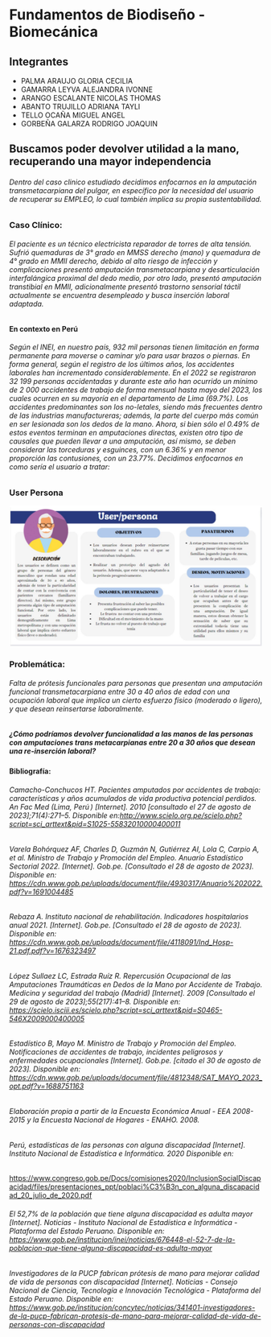# Fundamentos de Biodiseño - Biomecánica
## Integrantes
* PALMA ARAUJO GLORIA CECILIA
* GAMARRA LEYVA ALEJANDRA IVONNE
* ARANGO ESCALANTE NICOLAS THOMAS
* ABANTO TRUJILLO ADRIANA TAYLI 
* TELLO OCAÑA MIGUEL ANGEL
* GORBEÑA GALARZA RODRIGO JOAQUIN


## Buscamos poder devolver utilidad a la mano, recuperando una mayor independencia

###### Dentro del caso clinico estudiado decidimos enfocarnos en la amputación transmetacarpiana del pulgar, en específico por la necesidad del usuario de recuperar su EMPLEO, lo cual también implica su propia sustentabilidad.

### Caso Clínico:

###### El paciente es un técnico electricista reparador de torres de alta tensión. Sufrió quemaduras de 3° grado en MMSS derecho (mano) y quemadura de 4° grado en MMII derecho, debido al alto riesgo de infección y complicaciones presentó amputación transmetacarpiana y desarticulación interfalángica proximal del dedo medio, por otro lado, presentó amputación transtibial en MMII, adicionalmente presentó trastorno sensorial táctil actualmente se encuentra desempleado y busca inserción laboral adaptada. 

#### En contexto en Perú

###### Según el INEI, en nuestro país, 932 mil personas tienen limitación en forma permanente para moverse o caminar y/o para usar brazos o piernas. En forma general, según el registro de los últimos años, los accidentes laborales han incrementado considerablemente. En el 2022 se registraron 32 199 personas accidentadas y durante este año han ocurrido un mínimo de 2 000 accidentes de trabajo de forma mensual hasta mayo del 2023, los cuales ocurren en su mayoría en el departamento de Lima (69.7%). Los accidentes predominantes son los no-letales, siendo más frecuentes dentro de las industrias manufactureras; además, la parte del cuerpo más común en ser lesionada son los dedos de la mano. Ahora, si bien sólo el 0.49% de estos eventos terminan en amputaciones directas, existen otro tipo de causales que pueden llevar a una amputación, así mismo, se deben considerar las torceduras y esguinces, con un 6.36% y en menor proporción las contusiones, con un 23.77%. Decidimos enfocarnos en como sería el usuario a tratar:

### User Persona

![UserPersona](https://github.com/T0mmyoo4/FunBioIB/blob/main/UserPersona.jpg)

### Problemática:

###### Falta de prótesis funcionales para personas que presentan una amputación funcional transmetacarpiana entre 30 a 40 años de edad con una ocupación laboral que implica un cierto esfuerzo físico (moderado o ligero), y que desean reinsertarse laboralmente.
##### ¿Cómo podríamos devolver funcionalidad a las manos de las personas con amputaciones trans metacarpianas entre 20 a 30 años que desean una re-inserción laboral?

#### Bibliografía:
###### Camacho-Conchucos HT. Pacientes amputados por accidentes de trabajo: características y años acumulados de vida productiva potencial perdidos. An Fac Med (Lima, Perú ) [Internet]. 2010 [consultado el 27 de agosto de 2023];71(4):271–5. Disponible en:http://www.scielo.org.pe/scielo.php?script=sci_arttext&pid=S1025-55832010000400011

###### Varela Bohórquez AF, Charles D, Guzmán N, Gutiérrez AI, Lola C, Carpio A, et al. Ministro de Trabajo y Promoción del Empleo. Anuario Estadístico Sectorial 2022.  [Internet]. Gob.pe. [Consultado el 28 de agosto de 2023]. Disponible en: https://cdn.www.gob.pe/uploads/document/file/4930317/Anuario%202022.pdf?v=1691004485

###### Rebaza A. Instituto nacional de rehabilitación. Indicadores hospitalarios anual 2021.  [Internet]. Gob.pe. [Consultado el 28 de agosto de 2023]. Disponible en: https://cdn.www.gob.pe/uploads/document/file/4118091/Ind_Hosp-21.pdf.pdf?v=1676323497

###### López Sullaez LC, Estrada Ruíz R. Repercusión Ocupacional de las Amputaciones Traumáticas en Dedos de la Mano por Accidente de Trabajo. Medicina y seguridad del trabajo (Madrid) [Internet]. 2009 [Consultado el 29 de agosto de 2023];55(217):41–8. Disponible en: https://scielo.isciii.es/scielo.php?script=sci_arttext&pid=S0465-546X2009000400005

###### Estadístico B, Mayo M. Ministro de Trabajo y Promoción del Empleo. Notificaciones de accidentes de trabajo, incidentes peligrosos y enfermedades ocupacionales [Internet]. Gob.pe. [citado el 30 de agosto de 2023]. Disponible en: https://cdn.www.gob.pe/uploads/document/file/4812348/SAT_MAYO_2023_opt.pdf?v=1688751163

###### Elaboración propia a partir de la Encuesta Económica Anual - EEA 2008-2015 y la Encuesta Nacional de Hogares - ENAHO. 2008.

###### Perú, estadísticas de las personas con alguna discapacidad [Internet]. Instituto Nacional de Estadística e Informática. 2020 Disponible en:
https://www.congreso.gob.pe/Docs/comisiones2020/InclusionSocialDiscapacidad/files/presentaciones_ppt/poblaci%C3%B3n_con_alguna_discapacidad_20_julio_de_2020.pdf

###### El 52,7% de la población que tiene alguna discapacidad es adulta mayor [Internet]. Noticias - Instituto Nacional de Estadística e Informática - Plataforma del Estado Peruano. Disponible en: https://www.gob.pe/institucion/inei/noticias/676448-el-52-7-de-la-poblacion-que-tiene-alguna-discapacidad-es-adulta-mayor

###### Investigadores de la PUCP fabrican prótesis de mano para mejorar calidad de vida de personas con discapacidad [Internet]. Noticias - Consejo Nacional de Ciencia, Tecnología e Innovación Tecnológica - Plataforma del Estado Peruano. Disponible en: https://www.gob.pe/institucion/concytec/noticias/341401-investigadores-de-la-pucp-fabrican-protesis-de-mano-para-mejorar-calidad-de-vida-de-personas-con-discapacidad
